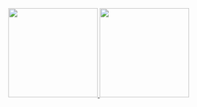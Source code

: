 
<div>
  <a href="https://www.linkedin.com/in/paulo-vitor-1a651917a?lipi=urn%3Ali%3Apage%3Ad_flagship3_profile_view_base_contact_details%3B%2FC0G8KNxQ1S3%2BpWurMwdIg%3D%3D">
  <img height="180em" src="https://github-readme-stats.vercel.app/api?username=PauloVitordO&show_icons=true&theme=great-gatsby"/>
  <img height="180em" src="https://github-readme-stats.vercel.app/api/top-langs/?username=PauloVitordO&layout=compact&show_icons=true&theme=great-gatsby"/>
</div>

